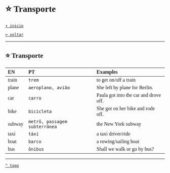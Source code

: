<font face="Calibri">

# ⭐ Transporte

[`⬆️ inicio`](../../EF%20Route.md)

[`⬅️ voltar`](../Iniciante%202.md)

---

## ⭐ Transporte

| EN | PT | Examples |
|:-|:-|:-|
| train | `trem` | to get on/off a train  |
| plane | `aeroplano, avião` | She left by plane for Berlin. |
| car | `carro` | Paula got into the car and drove off. |
| bike | `bicicleta` | She got on her bike and rode off. |
| subway | `metrô, passagem subterrânea` | the New York subway |
| taxi | `táxi` | a taxi driver/ride |
| boat | `barco` | a rowing/sailing boat |
| bus | `ônibus` | Shall we walk or go by bus? |

---

[`^ topo`](#-Transporte)
</font>
